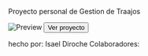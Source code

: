 Proyecto personal de Gestion de Traajos

<img src="recursos readme/image1.png" alt="Preview">
 <button>Ver proyecto</button>


hecho por: Isael Diroche
Colaboradores: 